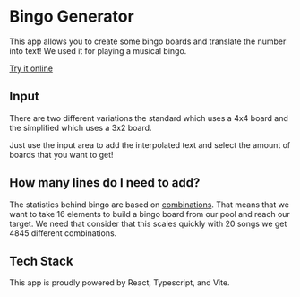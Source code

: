 #  Bingo Generator

This app allows you to create some bingo boards and translate the number into text! We used it for playing a musical bingo.

[Try it online](https://adrianabreu.github.io/bingo-generator)

## Input
There are two different variations the standard which uses a 4x4 board and the simplified which uses a 3x2 board.

Just use the input area to add the interpolated text and select the amount of boards that you want to get!

## How many lines do I need to add?
The statistics behind bingo are based on [combinations](https://en.wikipedia.org/wiki/Combination). That means that we want to take 16 elements to build a bingo board from our pool and reach our target. We need that consider that this scales quickly with 20 songs we get 4845 different combinations.

## Tech Stack
This app is proudly powered by React, Typescript, and Vite.
